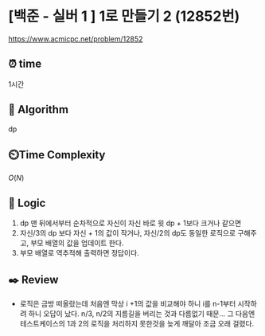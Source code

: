 # [백준 - 실버 1 ] 1로 만들기 2 (12852번)

https://www.acmicpc.net/problem/12852

## ⏰ **time**

1시간

## :pushpin: **Algorithm**

dp

## ⏲️**Time Complexity**

$O(N)$

## :round_pushpin: **Logic**

1. dp 맨 뒤에서부터 순차적으로 자신이 자신 바로 윗 dp + 1보다 크거나 같으면
2. 자신/3의 dp 보다 자신 + 1의 값이 작거나, 자신/2의 dp도 동일한 로직으로 구해주고, 부모 배열의 값을 업데이트 한다.
3. 부모 배열로 역추적해 출력하면 정답이다.

## :black_nib: **Review**

- 로직은 금방 떠올랐는데 처음엔 막상 i +1의 값을 비교해야 하니 i를 n-1부터 시작하려 하니 오답이 났다. n/3, n/2의 지름길을 버리는 것과 다름없기 때문...
  그 다음엔 테스트케이스의 1과 2의 로직을 처리하지 못한것을 늦게 깨달아 조금 오래 걸렸다.
